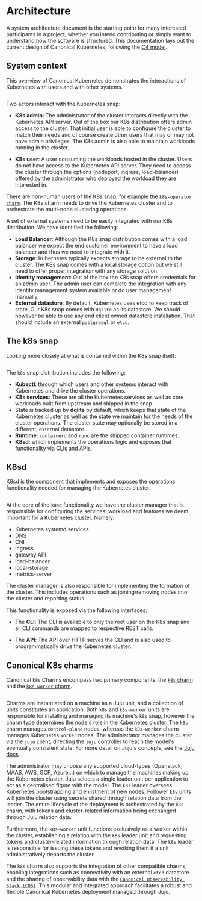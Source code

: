 # Architecture

A system architecture document is the starting point for many interested
participants in a project, whether you intend contributing or simply want to
understand how the software is structured. This documentation lays out the
current design of Canonical Kubernetes, following the [C4 model].

## System context

This overview of Canonical Kubernetes demonstrates the interactions of
Kubernetes with users and with other systems.

```{kroki} ../assets/overview.puml
```

Two actors interact with the Kubernetes snap:

- **K8s admin**: The administrator of the cluster interacts directly with the
  Kubernetes API server. Out of the box our K8s distribution offers admin
  access to the cluster. That initial user is able to configure the cluster to
  match their needs and of course create other users that may or may not have
  admin privileges. The K8s admin is also able to maintain workloads running
  in the cluster.

- **K8s user**: A user consuming the workloads hosted in the cluster. Users do
  not have access to the Kubernetes API server. They need to access the cluster
  through the options (nodeport, ingress, load-balancer) offered by the
  administrator who deployed the workload they are interested in.

There are non-human users of the K8s snap, for example the [`k8s-operator
charm`][K8s charm]. The K8s charm needs to drive the Kubernetes cluster and to
orchestrate the multi-node clustering operations.

A set of external systems need to be easily integrated with our K8s
distribution. We have identified the following:

- **Load Balancer**: Although the K8s snap distribution comes with a
   load balancer we expect the end customer environment to have a load balancer
   and thus we need to integrate with it.
- **Storage**: Kubernetes typically expects storage to be external to the
  cluster. The K8s snap comes with a local storage option but we still need to
  offer proper integration with any storage solution.
- **Identity management**: Out of the box the K8s snap offers credentials for
  an admin user. The admin user can complete the integration with any identity
  management system available or do user management manually.
- **External datastore**: By default, Kubernetes uses etcd to keep track of
  state. Our K8s snap comes with `dqlite` as its datastore. We should however
  be able to use any end client owned datastore installation. That should
  include an external `postgresql` or `etcd`.

## The k8s snap

Looking more closely at what is contained within the K8s snap itself:

```{kroki} ../assets/k8s-container.puml
```

The `k8s` snap distribution includes the following:

- **Kubectl**: through which users and other systems interact with Kubernetes
  and drive the cluster operations.
- **K8s services**: These are all the Kubernetes services as well as core workloads
  built from upstream and shipped in the snap.
- State is backed up by **dqlite** by default, which keeps that state of the
  Kubernetes cluster as well as the state we maintain for the needs of the
  cluster operations. The cluster state may optionally be stored in a
  different, external datastore.
- **Runtime**: `containerd` and `runc` are the shipped container runtimes.
- **K8sd**: which implements the operations logic and exposes that
  functionality via CLIs and APIs.

## K8sd

K8sd is the component that implements and exposes the operations functionality
needed for managing the Kubernetes cluster.

```{kroki} ../assets/k8sd-component.puml
```

At the core of the `k8sd` functionality we have the cluster manager that is
responsible for configuring the services, workload and features we deem
important for a Kubernetes cluster. Namely:

- Kubernetes systemd services
- DNS
- CNI
- ingress
- gateway API
- load-balancer
- local-storage
- metrics-server

The cluster manager is also responsible for implementing the formation of the
cluster. This includes operations such as joining/removing nodes into the
cluster and reporting status.

This functionality is exposed via the following interfaces:

- The **CLI**: The CLI is available to only the root user on the K8s snap and
  all CLI commands are mapped to respective REST calls.

- The **API**: The API over HTTP serves the CLI and is also used to
  programmatically drive the Kubernetes cluster.

## Canonical K8s charms

Canonical `k8s` Charms encompass two primary components: the [`k8s` charm][K8s charm] and the [`k8s-worker` charm][K8s-worker charm].

```{kroki} ../assets/charms-architecture.puml
```

Charms are instantiated on a machine as a Juju unit, and a collection of units 
constitutes an application. Both `k8s` and `k8s-worker` units are responsible
for installing and managing its machine's `k8s` snap, however the charm type determines
the node's role in the Kubernetes cluster. The `k8s` charm manages `control-plane` nodes,
whereas the `k8s-worker` charm manages Kubernetes `worker` nodes. The administrator manages 
the cluster via the `juju` client, directing the `juju` controller to reach the model's 
eventually consistent state. For more detail on Juju's concepts, see the [Juju docs][].

The administrator may choose any supported cloud-types (Openstack, MAAS, AWS, GCP, Azure...) on
which to manage the machines making up the Kubernetes cluster. Juju selects a single leader unit
per application to act as a centralised figure with the model. The `k8s` leader oversees Kubernetes 
bootstrapping and enlistment of new nodes. Follower `k8s` units will join the cluster using
secrets shared through relation data from the leader. The entire lifecycle of the deployment
is orchestrated by the `k8s` charm, with tokens and cluster-related information being exchanged 
through Juju relation data.

Furthermore, the `k8s-worker` unit functions exclusively as a worker within the cluster, establishing
a relation with the `k8s` leader unit and requesting tokens and cluster-related information through
relation data. The `k8s` leader is responsible for issuing these tokens and revoking them if
a unit administratively departs the cluster.

The `k8s` charm also supports the integration of other compatible charms, enabling integrations 
such as connectivity with an external `etcd` datastore and the sharing of observability data with the 
[`Canonical Observability Stack (COS)`][COS docs]. This modular and integrated approach facilitates
a robust and flexible Canonical Kubernetes deployment managed through Juju.


<!-- LINKS -->
[C4 model]:           https://c4model.com/
[K8s charm]:          https://charmhub.io/k8s
[K8s-Worker charm]:   https://charmhub.io/k8s-worker
[Juju docs]:          https://juju.is/docs/juju
[COS docs]:           https://ubuntu.com/observability